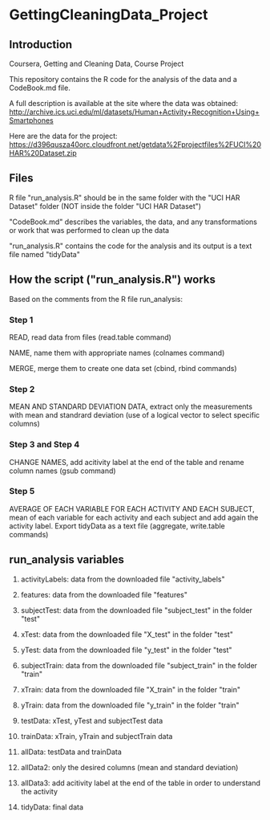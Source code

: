 # GettingCleaningData_Project

## Introduction

Coursera, Getting and Cleaning Data, Course Project

This repository contains the R code for the analysis of the data and a CodeBook.md file.

A full description is available at the site where the data was obtained: 
http://archive.ics.uci.edu/ml/datasets/Human+Activity+Recognition+Using+Smartphones 

Here are the data for the project: 
https://d396qusza40orc.cloudfront.net/getdata%2Fprojectfiles%2FUCI%20HAR%20Dataset.zip 

## Files

R file "run_analysis.R" should be in the same folder with the "UCI HAR Dataset" folder (NOT inside the folder "UCI HAR Dataset")

"CodeBook.md" describes the variables, the data, and any transformations or work that was performed to clean up the data

"run_analysis.R" contains the code for the analysis and its output is a text file named "tidyData"

## How the script ("run_analysis.R") works

Based on the comments from the R file run_analysis:

### Step 1
READ, read data from files (read.table command)

NAME, name them with appropriate names (colnames command)

MERGE, merge them to create one data set (cbind, rbind commands)

### Step 2
MEAN AND STANDARD DEVIATION DATA, extract only the measurements with mean and standrard deviation (use of a logical vector to select specific columns)

### Step 3 and Step 4
CHANGE NAMES, add acitivity label at the end of the table and rename column names (gsub command)

### Step 5
AVERAGE OF EACH VARIABLE FOR EACH ACTIVITY AND EACH SUBJECT, mean of each variable for each activity and each subject and add again the activity label. Export tidyData as a text file (aggregate, write.table commands)

## run_analysis variables

1. activityLabels: data from the downloaded file "activity_labels"

2. features: data from the downloaded file "features"

3. subjectTest: data from the downloaded file "subject_test" in the folder "test"

4. xTest: data from the downloaded file "X_test" in the folder "test"

5. yTest: data from the downloaded file "y_test" in the folder "test"

6. subjectTrain: data from the downloaded file "subject_train" in the folder "train"

7. xTrain: data from the downloaded file "X_train" in the folder "train"

8. yTrain: data from the downloaded file "y_train" in the folder "train"

9. testData: xTest, yTest and subjectTest data

10. trainData: xTrain, yTrain and subjectTrain data

11. allData: testData and trainData

12. allData2: only the desired columns (mean and standard deviation)

13. allData3: add acitivity label at the end of the table in order to understand the activity

14. tidyData: final data
